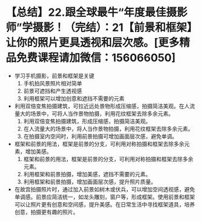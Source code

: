 # 【总结】22.跟全球最牛“年度最佳摄影师”学摄影！（完结）：21【前景和框架】让你的照片更具透视和层次感。[更多精品免费课程请加微信：156066050]

-   学习手机摄影，前景和框架是关键
    1.  手机拍风景照片相对简单
    2.  前景可遮挡和产生透视感
    3.  利用框架可以增加创意和遮挡不需要的元素
-   利用双倍变焦拍摄建筑，可拉近远处景物形成压缩感，拍摄简洁美观。在人流量大的场景中，可将人当作景物拍摄，利用花纹框架去除多余元素。
    1.  利用双倍变焦拍摄建筑，形成压缩感，拍摄简洁美观。
    2.  在人流量大的场景中，将人当作景物拍摄，利用花纹框架去除多余元素。
    3.  在拍摄室内空间时，利用前景拍摄可增加画面层次感，避免单调。
-   框架和前景的用法，框架是前景的分支，可利用对称拍摄和框架去除多余元素，增加美感。
    1.  框架和前景的用法，框架是前景的分支，可利用对称拍摄和框架去除多余元素。
    2.  利用框架和前景拍摄，增加美感，遮挡不需要的元素。
    3.  利用框架和前景拍摄，增加画面层次感，提升照片质量。
-   在故宫拍摄照片时，通过加入前景如树木或伏兵，可以增加空间透视感，避免单调感。前景应简洁统一，如龙头雕刻，窗户等，形成框架。使用前景和框架可以让照片更有创意和空间感，提升美感。在日常生活中寻找框架道具，培养创意，拍摄更有趣的照片。